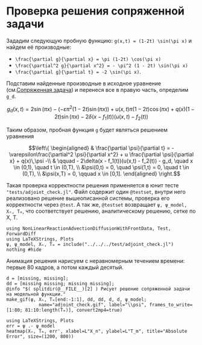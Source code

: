 # Проверка решения сопряженной задачи

Зададим следующую пробную функцию: ``g(x,t) = (1-2t) \sin(\pi x)`` и найдем её производные:

* ``\frac{\partial g}{\partial x} = \pi (1-2t) \cos(\pi x)``
* ``\frac{\partial^2 g}{\partial x^2} = - \pi^2 (1 - 2t) \sin(\pi x)``
* ``\frac{\partial g}{\partial t} = -2 \sin(\pi x)``.

Подставим найденные производные в исходное уравнение (см.[Сопряженная задача](@ref)) и перенеся все в правую часть, определим ``g_d``.
```math
g_d(x,t) = 2 \sin(\pi x) - ( - \varepsilon \pi^2 (1 - 2t) \sin(\pi x) )+
u(x,t) \pi (1 - 2t) \cos(\pi x) + q(x) (1 - 2t) \sin(\pi x) - 2 \delta( x - f_1(t) ) (u(x,t) - f_2(t))
```

Таким образом, пробная функция ``g`` будет являться решением уравнения

```math
\left\{
\begin{aligned}
    & \frac{\partial \psi}{\partial t} = - \varepsilon\frac{\partial^2 \psi}{\partial x^2} + u \frac{\partial \psi}{\partial x} + q(x)\,\psi  -\\
    & \qquad  - 2\delta(x - f_1(t))(u(x,t) - f_2(t)) - g_d, \quad x \in (0,1), \quad t \in (0,T), \\
    &\psi(0,t) = 0, \quad \psi(1,t) = 0, \quad t \in (0,T), \\
    &\psi(x,T) = 0, \qquad x \in [0,1].
\end{aligned}
\right.
```


Такая проверка корректности решения применяется в юнит тесте `"tests/adjoint_check.jl"`.
Файл содержит один `@testset`, внутри него реализовано решение вышеописанной системы, проверка его корректности
через `@test`. А так же, `@testset` возвращает `ψ, ψ_model, Xₙ, Tₘ`, что соответствует решению, аналитическому
решению, сетке по X, T.

```@example test_direct_check
using NonLinearReactionAdvectionDiffusionWithFrontData, Test, ForwardDiff
using LaTeXStrings, Plots
ψ, ψ_model, Xₙ, Tₘ = include("../../../test/adjoint_check.jl")
nothing #hide
```

Анимация решения нарисуем с неравномерным течением времени: первые 80 кадров, а потом каждый десятый.
```@example test_direct_check
d = [missing, missing];
dd = [missing missing; missing missing];
@info "$( splitdir(@__FILE__)[2] ) Рисует решение сопряженной задачи на модельной функции."
make_gif(ψ, Xₙ, Tₘ[end:-1:1], dd, dd, d, d, ψ_model;
            name="adjoint_check.gif", label="\\psi", frames_to_write=[1:80; 81:10:length(Tₘ)], convert2mp4=true)
```

```@example test_direct_check
using LaTeXStrings, Plots
err = ψ .- ψ_model
heatmap(Xₙ, Tₘ, err', xlabel=L"X_n", ylabel=L"T_m", title="Absolute Error", size=(1200, 800))
```

